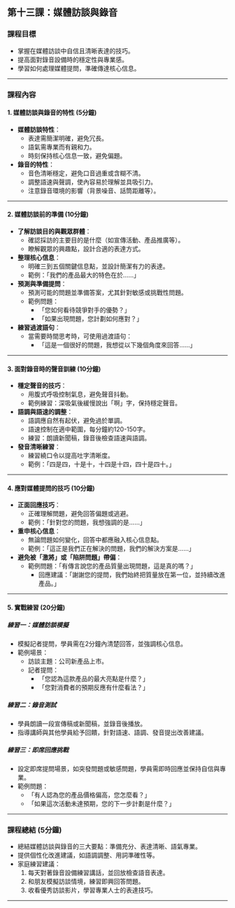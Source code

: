 ## 第十三課：媒體訪談與錄音  

### 課程目標  
- 掌握在媒體訪談中自信且清晰表達的技巧。  
- 提高面對錄音設備時的穩定性與專業感。  
- 學習如何處理媒體提問，準確傳達核心信息。  

---

### 課程內容  

#### 1. **媒體訪談與錄音的特性 (5分鐘)**  
- **媒體訪談特性**：  
  - 表達需簡潔明確，避免冗長。  
  - 語氣需專業而有親和力。  
  - 時刻保持核心信息一致，避免偏題。  
- **錄音的特性**：  
  - 音色清晰穩定，避免口音過重或含糊不清。  
  - 調整語速與聲調，使內容易於理解並具吸引力。  
  - 注意錄音環境的影響（背景噪音、話筒距離等）。  

---

#### 2. **媒體訪談前的準備 (10分鐘)**  
- **了解訪談目的與觀眾群體**：  
  - 確認採訪的主要目的是什麼（如宣傳活動、產品推廣等）。  
  - 瞭解觀眾的興趣點，設計合適的表達方式。  
- **整理核心信息**：  
  - 明確三到五個關鍵信息點，並設計簡潔有力的表達。  
  - 範例：「我們的產品最大的特色在於……」  
- **預測與準備提問**：  
  - 預測可能的問題並準備答案，尤其針對敏感或挑戰性問題。  
  - 範例問題：  
    - 「您如何看待競爭對手的優勢？」  
    - 「如果出現問題，您計劃如何應對？」  
- **練習過渡語句**：  
  - 當需要時間思考時，可使用過渡語句：  
    - 「這是一個很好的問題，我想從以下幾個角度來回答……」  

---

#### 3. **面對錄音時的聲音訓練 (10分鐘)**  
- **穩定聲音的技巧**：  
  - 用腹式呼吸控制氣息，避免聲音抖動。  
  - 範例練習：深吸氣後緩慢說出「啊」字，保持穩定聲音。  
- **語調與語速的調整**：  
  - 語調應自然有起伏，避免過於單調。  
  - 語速控制在適中範圍，每分鐘約120-150字。  
  - 練習：朗讀新聞稿，錄音後檢查語速與語調。  
- **發音清晰練習**：  
  - 練習繞口令以提高吐字清晰度。  
  - 範例：「四是四，十是十，十四是十四，四十是四十。」  

---

#### 4. **應對媒體提問的技巧 (10分鐘)**  
- **正面回應技巧**：  
  - 正確理解問題，避免回答偏題或逃避。  
  - 範例：「針對您的問題，我想強調的是……」  
- **重申核心信息**：  
  - 無論問題如何變化，回答中都應融入核心信息點。  
  - 範例：「這正是我們正在解決的問題，我們的解決方案是……」  
- **避免被「激將」或「陷阱問題」帶偏**：  
  - 範例問題：「有傳言說您的產品質量出現問題，這是真的嗎？」  
    - 回應建議：「謝謝您的提問，我們始終把質量放在第一位，並持續改進產品。」  

---

#### 5. **實戰練習 (20分鐘)**  

##### **練習一：媒體訪談模擬**  
- 模擬記者提問，學員需在2分鐘內清楚回答，並強調核心信息。  
- 範例場景：  
  - 訪談主題：公司新產品上市。  
  - 記者提問：  
    - 「您認為這款產品的最大亮點是什麼？」  
    - 「您對消費者的預期反應有什麼看法？」  

##### **練習二：錄音測試**  
- 學員朗讀一段宣傳稿或新聞稿，並錄音後播放。  
- 指導講師與其他學員給予回饋，針對語速、語調、發音提出改善建議。  

##### **練習三：即席回應挑戰**  
- 設定即席提問場景，如突發問題或敏感問題，學員需即時回應並保持自信與專業。  
- 範例問題：  
  - 「有人認為您的產品價格偏高，您怎麼看？」  
  - 「如果這次活動未達預期，您的下一步計劃是什麼？」  

---

### 課程總結 (5分鐘)  
- 總結媒體訪談與錄音的三大要點：準備充分、表達清晰、語氣專業。  
- 提供個性化改進建議，如語調調整、用詞準確性等。  
- 家庭練習建議：  
  1. 每天對著錄音設備練習講話，並回放檢查語音表達。  
  2. 和朋友模擬訪談情境，練習即興回答問題。  
  3. 收看優秀訪談影片，學習專業人士的表達技巧。  

---

